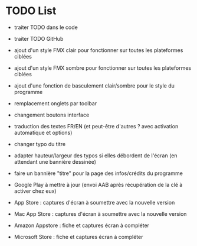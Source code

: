 # TODO List

* traiter TODO dans le code
* traiter TODO GitHub

* ajout d'un style FMX clair pour fonctionner sur toutes les plateformes ciblées
* ajout d'un style FMX sombre pour fonctionner sur toutes les plateformes ciblées
* ajout d'une fonction de basculement clair/sombre pour le style du programme
* remplacement onglets par toolbar
* changement boutons interface
* traduction des textes FR/EN (et peut-être d'autres ? avec activation automatique et options)

* changer typo du titre
* adapter hauteur/largeur des typos si elles débordent de l'écran (en attendant une bannière dessinée)
* faire un bannière "titre" pour la page des infos/crédits du programme

* Google Play à mettre à jour (envoi AAB après récupération de la clé à activer chez eux)
* App Store : captures d'écran à soumettre avec la nouvelle version
* Mac App Store : captures d'écran à soumettre avec la nouvelle version
* Amazon Appstore : fiche et captures écran à compléter
* Microsoft Store : fiche et captures écran à compléter
